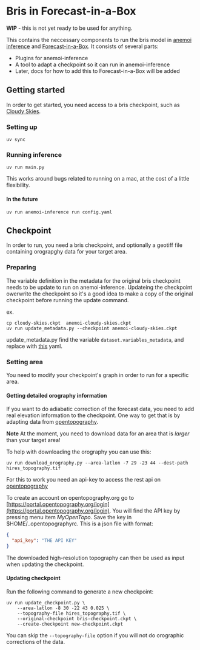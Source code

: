# Bris in Forecast-in-a-Box

**WIP** - this is not yet ready to be used for anything.

This contains the neccessary components to run the bris model in [anemoi inference](https://anemoi.readthedocs.io/projects/inference/en/latest/) and [Forecast-in-a-Box](https://github.com/ecmwf/forecast-in-a-box). It consists of several parts: 

* Plugins for anemoi-inference
* A tool to adapt a checkpoint so it can run in anemoi-inference
* Later, docs for how to add this to Forecast-in-a-Box will be added

## Getting started

In order to get started, you need access to a bris checkpoint, such as [Cloudy Skies](https://huggingface.co/met-no/bris_cloudy-skies).

### Setting up

```shell
uv sync
```

### Running inference

```shell
uv run main.py
```

This works around bugs related to running on a mac, at the cost of a little flexibility.

#### In the future

```shell
uv run anemoi-inference run config.yaml
```

## Checkpoint

In order to run, you need a bris checkpoint, and optionally a geotiff file containing orograpghy data for your target area.

### Preparing

The variable definition in the metadata for the original bris checkpoint needs to be update to run on anemoi-inference.
Updateing the checkpoint owerwrite the checkpoint so it's a good idea to make a copy of the original checkpoint before running the update command.

ex.
```shell
cp cloudy-skies.ckpt  anemoi-cloudy-skies.ckpt
uv run update_metadata.py --checkpoint anemoi-cloudy-skies.ckpt
```

update_metadata.py find the variable `dataset.variables_metadata`, and replace with [this](etc/checkpoint_metadata_part.yaml) yaml.

### Setting area

You need to modify your checkpoint's graph in order to run for a specific area.

#### Getting detailed orography information

If you want to do adiabatic correction of the forecast data, you need to add real elevation information to the checkpoint. One way to get that is by adapting data from [opentopography](https://portal.opentopography.org/raster?opentopoID=OTSRTM.042013.4326.1).

**Note** At the moment, you need to download data for an area that is _larger_ than your target area!

To help with downloading the orography you can use this:

```shell
uv run download_orography.py --area-latlon -7 29 -23 44 --dest-path hires_topography.tif
```

For this to work you need an api-key to access the rest api on [opentopography](https://portal.opentopography.org/apidocs/)

To create an account on opentopography.org go to [https://portal.opentopography.org/login](https://portal.opentopography.org/login). You will find the API key by pressing menu item _MyOpenTopo_.
Save the key in $HOME/..opentopographyrc. This is a json file with format:

```json
{
  "api_key": "THE API KEY"
}
```

The downloaded high-resolution topography can then be used as input when updating the checkpoint.

#### Updating checkpoint

Run the following command to generate a new checkpoint:

```shell
uv run update_checkpoint.py \
    --area-latlon -8 30 -22 43 0.025 \
    --topography-file hires_topography.tif \
    --original-checkpoint bris-checkpoint.ckpt \
    --create-checkpoint new-checkpoint.ckpt
```

You can skip the `--topography-file` option if you will not do orographic corrections of the data.
